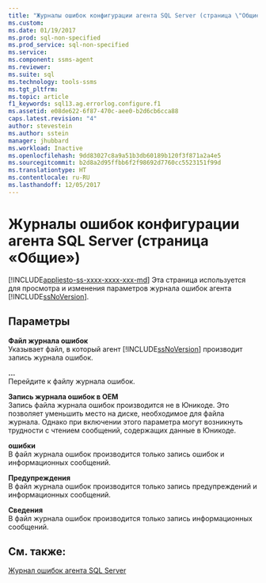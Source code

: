 ```yaml
---
title: "Журналы ошибок конфигурации агента SQL Server (страница \"Общие\") | Документация Майкрософт"
ms.custom: 
ms.date: 01/19/2017
ms.prod: sql-non-specified
ms.prod_service: sql-non-specified
ms.service: 
ms.component: ssms-agent
ms.reviewer: 
ms.suite: sql
ms.technology: tools-ssms
ms.tgt_pltfrm: 
ms.topic: article
f1_keywords: sql13.ag.errorlog.configure.f1
ms.assetid: e08de622-6f87-470c-aee0-b2d6cb6cca88
caps.latest.revision: "4"
author: stevestein
ms.author: sstein
manager: jhubbard
ms.workload: Inactive
ms.openlocfilehash: 9dd83027c8a9a51b3db60189b120f3f871a2a4e5
ms.sourcegitcommit: b2d8a2d95ffbb6f2f98692d7760cc5523151f99d
ms.translationtype: HT
ms.contentlocale: ru-RU
ms.lasthandoff: 12/05/2017
---
```

# <a name="configure-sql-server-agent-error-logs-general-page"></a>Журналы ошибок конфигурации агента SQL Server (страница «Общие»)
[!INCLUDE[appliesto-ss-xxxx-xxxx-xxx-md](../../includes/appliesto-ss-xxxx-xxxx-xxx-md.md)] Эта страница используется для просмотра и изменения параметров журнала ошибок агента [!INCLUDE[ssNoVersion](../../includes/ssnoversion_md.md)].  
  
## <a name="options"></a>Параметры  
**Файл журнала ошибок**  
Указывает файл, в который агент [!INCLUDE[ssNoVersion](../../includes/ssnoversion_md.md)] производит запись журнала ошибок.  
  
**...**  
Перейдите к файлу журнала ошибок.  
  
**Запись журнала ошибок в OEM**  
Запись файла журнала ошибок производится не в Юникоде. Это позволяет уменьшить место на диске, необходимое для файла журнала. Однако при включении этого параметра могут возникнуть трудности с чтением сообщений, содержащих данные в Юникоде.  
  
**ошибки**  
В файл журнала ошибок производится только запись ошибок и информационных сообщений.  
  
**Предупреждения**  
В файл журнала ошибок производится только запись предупреждений и информационных сообщений.  
  
**Сведения**  
В файл журнала ошибок производится только запись информационных сообщений.  
  
## <a name="see-also"></a>См. также:  
[Журнал ошибок агента SQL Server](../../ssms/agent/sql-server-agent-error-log.md)  
  
